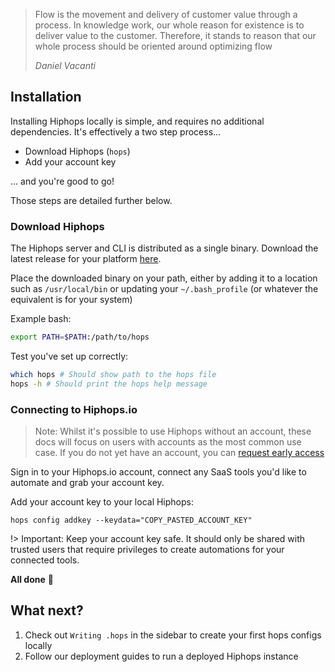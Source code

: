 > Flow is the movement and delivery of customer value through a process. In knowledge work, our whole reason for existence is to deliver value to the customer. Therefore, it stands to reason that our whole process should be oriented around optimizing flow
>
> <cite>Daniel Vacanti</cite>

## Installation

Installing Hiphops locally is simple, and requires no additional dependencies. It's effectively a two step process...

- Download Hiphops (`hops`)
- Add your account key

... and you're good to go!

Those steps are detailed further below.


### Download Hiphops

The Hiphops server and CLI is distributed as a single binary. Download the latest release for your platform [here](https://github.com/hiphops-io/hops/releases/latest).

Place the downloaded binary on your path, either by adding it to a location such as `/usr/local/bin` or updating your `~/.bash_profile` (or whatever the equivalent is for your system)

Example bash:

```bash
export PATH=$PATH:/path/to/hops
```

Test you've set up correctly:

```bash
which hops # Should show path to the hops file
hops -h # Should print the hops help message
```

### Connecting to Hiphops.io

> Note: Whilst it's possible to use Hiphops without an account, these docs will focus on users with accounts as the most common use case. If you do not yet have an account, you can [request early access](https://www.hiphops.io/)

Sign in to your Hiphops.io account, connect any SaaS tools you'd like to automate and grab your account key.

Add your account key to your local Hiphops:

`hops config addkey --keydata="COPY_PASTED_ACCOUNT_KEY"`

!> Important: Keep your account key safe. It should only be shared with trusted users that require privileges to create automations for your connected tools.

**All done** :tada:


<!-- ## Quickstart

<!-- Decide which branch/repo you want to store your config. You config will be in a file named `hiphops.yaml` which you place in the root of a repository owned by a connected GitHub account.

Now add the branch/repo name in your project settings.

Finally, create the config file in the repo and branch you specified. Hiphops will automatically detect and apply changes with no further setup required.

If no custom config is set, the default pipeline matches all changes, runs analysis and stores the result, but takes no further action.

> Note the extension must be `.yaml` or `.yml`, not variations thereof -->

## What next?

1. Check out `Writing .hops` in the sidebar to create your first hops configs locally
2. Follow our deployment guides to run a deployed Hiphops instance
